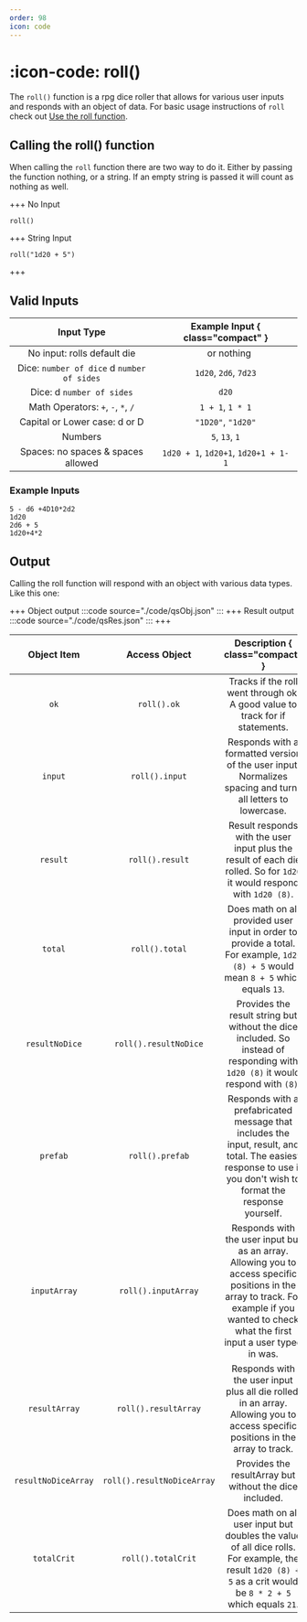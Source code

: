 ```yaml
---
order: 98
icon: code
---
```


# :icon-code: roll()

The `roll()` function is a rpg dice roller that allows for various user inputs and responds with an object of data. For basic usage instructions of `roll` check out [Use the roll function](./overview/#use-the-roll-function).

## Calling the roll() function

When calling the `roll` function there are two way to do it. Either by passing the function nothing, or a string. If an empty string is passed it will count as nothing as well.

+++ No Input

```
roll()
```

+++ String Input

```
roll("1d20 + 5")
```

+++

## Valid Inputs

|               **Input Type**               | **Example Input** { class="compact" } |
| :----------------------------------------: | :-----------------------------------: |
|        No input: rolls default die         |            ` ` or nothing             |
| Dice: `number of dice` d `number of sides` |         `1d20`, `2d6`, `7d23`         |
|         Dice: d `number of sides`          |                 `d20`                 |
|     Math Operators: `+`, `-`, `*`, `/`     |           `1 + 1`, `1 * 1`            |
|       Capital or Lower case: d or D        |          `"1D20"`, `"1d20"`           |
|                  Numbers                   |            `5`, `13`, `1`             |
|     Spaces: no spaces & spaces allowed     | `1d20 + 1`, `1d20+1`, `1d20+1 + 1- 1` |

### Example Inputs

```
5 - d6 +4D10*2d2
1d20
2d6 + 5
1d20+4*2
```

## Output

Calling the roll function will respond with an object with various data types. Like this one:

+++ Object output
:::code source="./code/qsObj.json" :::
+++ Result output
:::code source="./code/qsRes.json" :::
+++

|   **Object Item**   |     **Access Object**      |                                                                             **Description** { class="compact" }                                                                             |
| :-----------------: | :------------------------: | :-----------------------------------------------------------------------------------------------------------------------------------------------------------------------------------------: |
|        `ok`         |        `roll().ok`         |                                                        Tracks if the roll went through ok. A good value to track for if statements.                                                         |
|       `input`       |       `roll().input`       |                                         Responds with a formatted version of the user input. Normalizes spacing and turns all letters to lowercase.                                         |
|      `result`       |      `roll().result`       |                                   Result responds with the user input plus the result of each die rolled. So for `1d20` it would respond with `1d20 (8)`.                                   |
|       `total`       |       `roll().total`       |                             Does math on all provided user input in order to provide a total. For example, `1d20 (8) + 5` would mean `8 + 5` which equals `13`.                             |
|   `resultNoDice`    |   `roll().resultNoDice`    |                               Provides the result string but without the dice included. So instead of responding with `1d20 (8)` it would respond with `(8)`.                               |
|      `prefab`       |      `roll().prefab`       |              Responds with a prefabricated message that includes the input, result, and total. The easiest response to use if you don't wish to format the response yourself.               |
|    `inputArray`     |    `roll().inputArray`     | Responds with the user input but as an array. Allowing you to access specific positions in the array to track. For example if you wanted to check what the first input a user typed in was. |
|    `resultArray`    |    `roll().resultArray`    |                               Responds with the user input plus all die rolled, in an array. Allowing you to access specific positions in the array to track.                               |
| `resultNoDiceArray` | `roll().resultNoDiceArray` |                                                                   Provides the resultArray but without the dice included.                                                                   |
|     `totalCrit`     |     `roll().totalCrit`     |                Does math on all user input but doubles the value of all dice rolls. For example, the result `1d20 (8) + 5` as a crit would be `8 * 2 + 5` which equals `21`.                |
